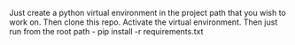 Just create a python virtual environment in the project path that you wish to work on.
Then clone this repo.
Activate the virtual environment.
Then just run from the root path - pip install -r requirements.txt
